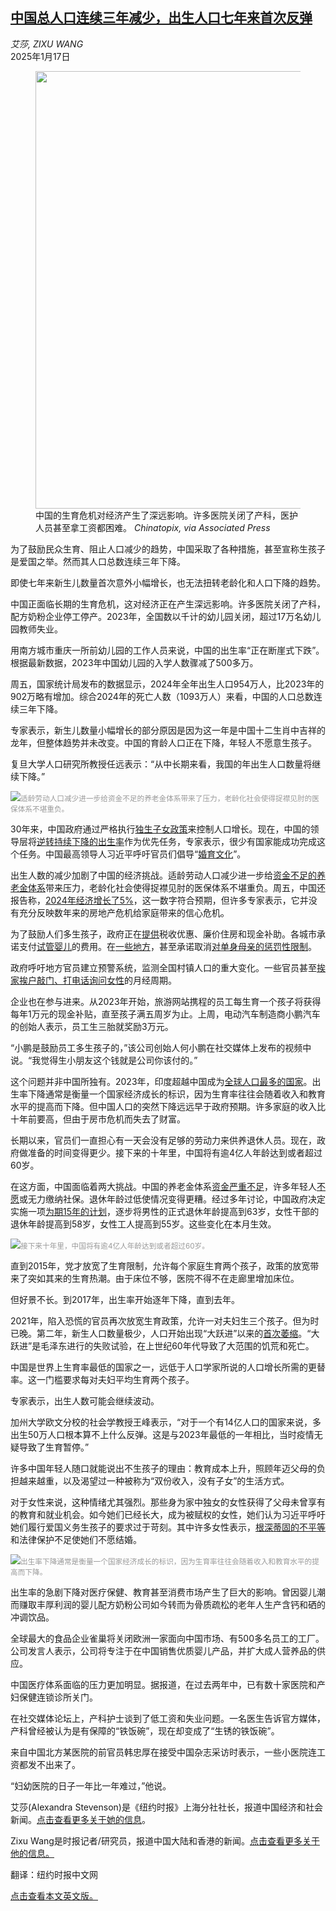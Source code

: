 <!--1737101221000-->
[中国总人口连续三年减少，出生人口七年来首次反弹](https://cn.nytimes.com/china/20250117/china-population-births-deaths/)
------

<address>艾莎, ZIXU WANG</address><time pudate="2025-01-17 03:53:07" datetime="2025-01-17 03:53:07">2025年1月17日</time><figure><img src="https://images.weserv.nl/?url=static01.nyt.com/images/2025/01/17/multimedia/17China-Population-01-gmpk/17China-Population-01-gmpk-master1050.jpg" width="1050" height="700"><figcaption>中国的生育危机对经济产生了深远影响。许多医院关闭了产科，医护人员甚至拿工资都困难。 <cite>Chinatopix, via Associated Press</cite></figcaption></figure><section><p>为了鼓励民众生育、阻止人口减少的趋势，中国采取了各种措施，甚至宣称生孩子是爱国之举。然而其人口总数连续三年下降。</p><p>即使七年来新生儿数量首次意外小幅增长，也无法扭转老龄化和人口下降的趋势。</p><p>中国正面临长期的生育危机，这对经济正在产生深远影响。许多医院关闭了产科，配方奶粉企业停工停产。2023年，全国数以千计的幼儿园关闭，超过17万名幼儿园教师失业。</p><p>用南方城市重庆一所前幼儿园的工作人员来说，中国的出生率“正在断崖式下跌”。根据最新数据，2023年中国幼儿园的入学人数骤减了500多万。</p><p>周五，国家统计局发布的数据显示，2024年全年出生人口954万人，比2023年的902万略有增加。综合2024年的死亡人数（1093万人）来看，中国的人口总数连续三年下降。</p><p>专家表示，新生儿数量小幅增长的部分原因是因为这一年是中国十二生肖中吉祥的龙年，但整体趋势并未改变。中国的育龄人口正在下降，年轻人不愿意生孩子。</p><p>复旦大学人口研究所教授任远表示：“从中长期来看，我国的年出生人口数量将继续下降。”</p><p><img src="https://images.weserv.nl/?url=static01.nyt.com/images/2025/01/17/multimedia/17China-Population-02-gmpk/17China-Population-02-gmpk-master1050.jpg"><small style="color: #999;">适龄劳动人口减少进一步给资金不足的养老金体系带来了压力，老龄化社会使得捉襟见肘的医保体系不堪重负。</small></p><p>30年来，中国政府通过严格执行<a href="https://www.nytimes.com/interactive/2024/03/09/world/asia/china-childbirth-propaganda.html">独生子女政策</a>来控制人口增长。现在，中国的领导层将<a href="https://www.nytimes.com/interactive/2024/06/18/world/asia/china-moms.html">逆转持续下降的出生率</a>作为优先任务，专家表示，很少有国家能成功完成这个任务。中国最高领导人习近平呼吁官员们倡导“<a href="https://www.nytimes.com/2023/11/02/world/asia/china-communist-party-xi-women.html">婚育文化</a>”。</p><p>出生人数的减少加剧了中国的经济挑战。适龄劳动人口减少进一步给<a href="https://www.nytimes.com/2024/04/05/business/china-pensions-youth-retirement.html">资金不足的养老金体系</a>带来压力，老龄化社会使得捉襟见肘的医保体系不堪重负。周五，中国还报告称，<a href="https://www.nytimes.com/2025/01/16/business/china-economy-2024-gdp.html">2024年经济增长了5%</a>，这一数字符合预期，但许多专家表示，它并没有充分反映数年来的房地产危机给家庭带来的信心危机。</p><p>为了鼓励人们多生孩子，政府正在<a href="https://cn.nytimes.com/china/20240117/china-birth-rate-2023/">提供</a>税收优惠、廉价住房和现金补助。各城市承诺支付<a href="https://cn.nytimes.com/china/20230130/china-birthrate-ivf/">试管婴儿</a>的费用。在<a href="https://cn.nytimes.com/china/20230227/china-birth-rate/">一些地方</a>，甚至承诺取消<a href="https://cn.nytimes.com/china/20220707/china-reproductive-rights-women/">对单身母亲的惩罚性限制</a>。</p><p>政府呼吁地方官员建立预警系统，监测全国村镇人口的重大变化。一些官员甚至<a href="https://cn.nytimes.com/china/20241009/china-women-children-abortions/">挨家挨户敲门、打电话询问女性</a>的月经周期。</p><p>企业也在参与进来。从2023年开始，旅游网站携程的员工每生育一个孩子将获得每年1万元的现金补贴，直至孩子满五周岁为止。上周，电动汽车制造商小鹏汽车的创始人表示，员工生三胎就奖励3万元。</p><p>“小鹏是鼓励员工多生孩子的，”该公司创始人何小鹏在社交媒体上发布的视频中说。“我觉得生小朋友这个钱就是公司你该付的。”</p><p>这个问题并非中国所独有。2023年，印度超越中国成为<a href="https://www.nytimes.com/2023/04/19/world/asia/india-china-population.html">全球人口最多的国家</a>。出生率下降通常是衡量一个国家经济成长的标识，因为生育率往往会随着收入和教育水平的提高而下降。但中国人口的突然下降远远早于政府预期。许多家庭的收入比十年前要高，但由于房市危机而失去了财富。</p><p>长期以来，官员们一直担心有一天会没有足够的劳动力来供养退休人员。现在，政府做准备的时间变得更少。接下来的十年里，中国将有逾4亿人年龄达到或者超过60岁。</p><p>在这方面，中国面临着两大挑战。中国的养老金体系<a href="https://cn.nytimes.com/china/20230216/wuhan-china-protests/">资金严重不足</a>，许多年轻人<a href="https://cn.nytimes.com/china/20240408/china-pensions-youth-retirement/">不愿</a>或无力缴纳社保。退休年龄过低使情况变得更糟。经过多年讨论，中国政府决定实施一项<a href="https://cn.nytimes.com/china/20240913/china-retirement-age/">为期15年的计划</a>，逐步将男性的正式退休年龄提高到63岁，女性干部的退休年龄提高到58岁，女性工人提高到55岁。这些变化在本月生效。</p><p><img src="https://images.weserv.nl/?url=static01.nyt.com/images/2025/01/17/multimedia/17China-Population-03-gmpk/17China-Population-03-gmpk-master1050.jpg"><small style="color: #999;">接下来十年里，中国将有逾4亿人年龄达到或者超过60岁。</small></p><p>直到2015年，党才放宽了生育限制，允许每个家庭生育两个孩子，政策的放宽带来了突如其来的生育热潮。由于床位不够，医院不得不在走廊里增加床位。</p><p>但好景不长。到2017年，出生率开始逐年下降，直到去年。</p><p>2021年，陷入恐慌的官员再次放宽生育政策，允许一对夫妇生三个孩子。但为时已晚。第二年，新生人口数量极少，人口开始出现“大跃进”以来的<a href="https://www.nytimes.com/2023/01/16/business/china-birth-rate.html">首次萎缩</a>。“大跃进”是毛泽东进行的失败试验，在上世纪60年代导致了大范围的饥荒和死亡。</p><p>中国是世界上生育率最低的国家之一，远低于人口学家所说的人口增长所需的更替率。这一门槛要求每对夫妇平均生育两个孩子。</p><p>专家表示，出生人数可能会继续波动。</p><p>加州大学欧文分校的社会学教授王峰表示，“对于一个有14亿人口的国家来说，多出生50万人口根本算不上什么反弹。这是与2023年最低的一年相比，当时疫情无疑导致了生育暂停。”</p><p>许多中国年轻人随口就能说出不生孩子的理由：教育成本上升，照顾年迈父母的负担越来越重，以及渴望过一种被称为“双份收入，没有子女”的生活方式。</p><p>对于女性来说，这种情绪尤其强烈。那些身为家中独女的女性获得了父母未曾享有的教育和就业机会。如今她们已经长大，成为被赋权的女性，她们认为习近平呼吁她们履行爱国义务生孩子的要求过于苛刻。其中许多女性表示，<a href="https://cn.nytimes.com/china/20231103/china-communist-party-xi-women/">根深蒂固的不平等</a>和法律保护不足使她们不愿结婚。</p><p><img src="https://images.weserv.nl/?url=static01.nyt.com/images/2025/01/17/multimedia/17China-Population-04-gmpk/17China-Population-04-gmpk-master1050.jpg"><small style="color: #999;">出生率下降通常是衡量一个国家经济成长的标识，因为生育率往往会随着收入和教育水平的提高而下降。</small></p><p>出生率的急剧下降对医疗保健、教育甚至消费市场产生了巨大的影响。曾因婴儿潮而赚取丰厚利润的婴儿配方奶粉公司如今转而为骨质疏松的老年人生产含钙和硒的冲调饮品。</p><p>全球最大的食品企业雀巢将关闭欧洲一家面向中国市场、有500多名员工的工厂。公司发言人表示，公司将专注于在中国销售优质婴儿产品，并扩大成人营养品的供应。</p><p>中国医疗体系面临的压力更加明显。据报道，在过去两年中，已有数十家医院和产妇保健连锁诊所关门。</p><p>在社交媒体论坛上，产科护士谈到了低工资和失业问题。一名医生告诉官方媒体，产科曾经被认为是有保障的“铁饭碗”，现在却变成了“生锈的铁饭碗”。</p><p>来自中国北方某医院的前官员韩忠厚在接受中国杂志采访时表示，一些小医院连工资都发不出来了。</p><p>“妇幼医院的日子一年比一年难过，”他说。</p></section><footer><p>艾莎(Alexandra Stevenson)是《纽约时报》上海分社社长，报道中国经济和社会新闻。<a rel="nofollow" target="_blank" href="https://www.nytimes.com/by/alexandra-stevenson">点击查看更多关于她的信息</a>。</p><p>Zixu Wang是时报记者/研究员，报道中国大陆和香港的新闻。<a rel="nofollow" target="_blank" href="https://www.nytimes.com/by/zixu-wang">点击查看更多关于他的信息。</a></p><p>翻译：纽约时报中文网</p><p><a rel="nofollow" target="_blank" href="https://www.nytimes.com/2025/01/16/business/china-population-births-deaths.html">点击查看本文英文版。</a></p></footer>

